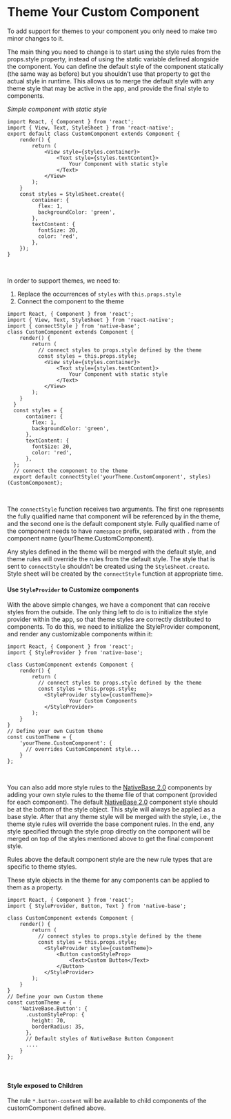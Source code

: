# Theme Your Custom Component

To add support for themes to your component you only need to make two minor changes to it.
<br />

The main thing you need to change is to start using the style rules from the props.style property, instead of using the static variable defined alongside the component. You can define the default style of the component statically (the same way as before) but you shouldn’t use that property to get the actual style in runtime. This allows us to merge the default style with any theme style that may be active in the app, and provide the final style to components.
<br />

*Simple component with static style*

<pre class="line-numbers"><code class="language-jsx">import React, { Component } from 'react';
import { View, Text, StyleSheet } from 'react-native';
export default class CustomComponent extends Component {
    render() {
        return (
            &lt;View style={styles.container}>
                &lt;Text style={styles.textContent}>
                    Your Component with static style
                &lt;/Text>
            &lt;/View>
        );
    }
    const styles = StyleSheet.create({
        container: {
          flex: 1,
          backgroundColor: 'green',
        },
        textContent: {
          fontSize: 20,
          color: 'red',
        },
    });
}</code></pre><br />


In order to support themes, we need to:

1. Replace the occurrences of <code>styles</code> with <code>this.props.style</code>
2. Connect the component to the theme

<pre class="line-numbers"><code class="language-jsx">import React, { Component } from 'react';
import { View, Text, StyleSheet } from 'react-native';
import { connectStyle } from 'native-base';
class CustomComponent extends Component {
    render() {
        return (
          // connect styles to props.style defined by the theme
          const styles = this.props.style;
            &lt;View style={styles.container}>
                &lt;Text style={styles.textContent}>
                    Your Component with static style
                &lt;/Text>
            &lt;/View>
        );
    }
  }
  const styles = {
      container: {
        flex: 1,
        backgroundColor: 'green',
      },
      textContent: {
        fontSize: 20,
        color: 'red',
      },
  };
  // connect the component to the theme
  export default connectStyle('yourTheme.CustomComponent', styles)(CustomComponent);
</code></pre><br />

<a id="connectStyle"></a>
The <code>connectStyle</code> function receives two arguments. The first one represents the fully qualified name that component will be referenced by in the theme, and the second one is the default component style. Fully qualified name of the component needs to have <code>namespace</code> prefix, separated with <code>.</code> from the component name (yourTheme.CustomComponent).

Any styles defined in the theme will be merged with the default style, and theme rules will override the rules from the default style. The style that is sent to <code>connectStyle</code> shouldn’t be created using the <code>StyleSheet.create</code>. Style sheet will be created by the <code>connectStyle</code> function at appropriate time.


#### Use <code>StyleProvider</code> to Customize components

With the above simple changes, we have a component that can receive styles from the outside. The only thing left to do is to initialize the style provider within the app, so that theme styles are correctly distributed to components. To do this, we need to initialize the StyleProvider component, and render any customizable components within it:

<pre class="line-numbers"><code class="language-jsx">import React, { Component } from 'react';
import { StyleProvider } from 'native-base';
​
class CustomComponent extends Component {
    render() {
        return (
          // connect styles to props.style defined by the theme
          const styles = this.props.style;
            &lt;StyleProvider style={customTheme}>
                    Your Custom Components
            &lt;/StyleProvider>
        );
    }
}
// Define your own Custom theme
const customTheme = {
    'yourTheme.CustomComponent': {
      // overrides CustomComponent style...
    }
};
</code></pre><br />



You can also add more style rules to the [NativeBase 2.0](https://nativebase.io/) components by adding your own style rules to the theme file of that component (provided for each component). The default [NativeBase 2.0](https://nativebase.io/) component style should be at the bottom of the style object. This style will always be applied as a base style. After that any theme style will be merged with the style, i.e., the theme style rules will override the base component rules. In the end, any style specified through the style prop directly on the component will be merged on top of the styles mentioned above to get the final component style.

Rules above the default component style are the new rule types that are specific to theme styles.

These style objects in the theme for any components can be applied to them as a property.

<pre class="line-numbers"><code class="language-jsx">import React, { Component } from 'react';
import { StyleProvider, Button, Text } from 'native-base';
​
class CustomComponent extends Component {
    render() {
        return (
          // connect styles to props.style defined by the theme
          const styles = this.props.style;
            &lt;StyleProvider style={customTheme}>
                &lt;Button customStyleProp>
                    &lt;Text>Custom Button&lt;/Text>
                &lt;/Button>
            &lt;/StyleProvider>
        );
    }
}
// Define your own Custom theme
const customTheme = {
    'NativeBase.Button': {
      .customStyleProp: {
        height: 70,
        borderRadius: 35,
      },
      // Default styles of NativeBase Button Component
      ....
    }
};
</code></pre><br />


#### Style exposed to Children

The rule <code>*.button-content</code> will be available to child components of the customComponent defined above.
